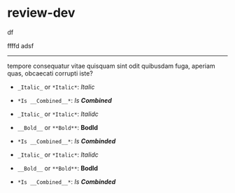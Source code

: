# review-dev
df

ffffd 
 adsf 
 --  -

tempore consequatur vitae quisquam sint odit
quibusdam fuga, aperiam quas, obcaecati corrupti iste?


* `_Italic_` or `*Italic*`: _Italic_
* `*Is __Combined__*`: *Is __Combined__*

* `_Italic_` or `*Italic*`: _Italidc_
* `__Bold__` or `**Bold**`: __Bodld__
* `*Is __Combined__*`: *Is __Combinded__*

* `_Italic_` or `*Italic*`: *Italidc*
* `__Bold__` or `**Bold**`: **Bodld**
* `*Is __Combined__*`: _Is **Combinded**_

